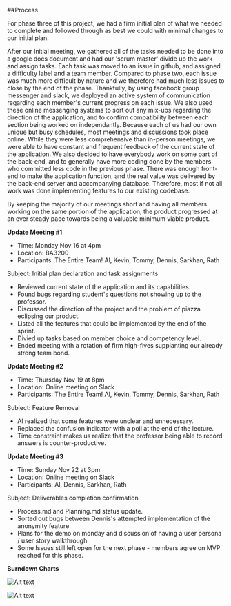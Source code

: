 
##Process

For phase three of this project, we had a firm initial plan of what we needed to complete and followed through as best we could with minimal changes to our initial plan. 

After our initial meeting, we gathered all of the tasks needed to be done into a google docs document and had our 'scrum master' divide up the work and assign tasks. Each task was moved to an issue in github, and assigned a difficulty label and a team member. Compared to phase two, each issue was much more difficult by nature and we therefore had much less issues to close by the end of the phase. Thankfully, by using facebook group messenger and slack, we deployed an active system of communication regarding each member's current progress on each issue. We also used these online messenging systems to sort out any mix-ups regarding the direction of the application, and to confirm compatibility between each section being worked on independantly. Because each of us had our own unique but busy schedules, most meetings and discussions took place online. While they were less comprehensive than in-person meetings, we were able to have constant and frequent feedback of the current state of the application. We also decided to have everybody work on some part of the back-end, and to generally have more coding done by the members who committed less code in the previous phase. There was enough front-end to make the application function, and the real value was delivered by the back-end server and accompanying database. Therefore, most if not all work was done implementing features to our existing codebase.

By keeping the majority of our meetings short and having all members working on the same portion of the application, the product progressed at an ever steady pace towards being a valuable minimum viable product.



**Update Meeting #1**
* Time: Monday Nov 16 at 4pm
* Location: BA3200
* Participants: The Entire Team! Al, Kevin, Tommy, Dennis, Sarkhan, Rath

Subject: Initial plan declaration and task assignments
- Reviewed current state of the application and its capabilities.
- Found bugs regarding student's questions not showing up to the professor.
- Discussed the direction of the project and the problem of piazza eclipsing our product. 
- Listed all the features that could be implemented by the end of the sprint.
- Divied up tasks based on member choice and competency level.
- Ended meeting with a rotation of firm high-fives supplanting our already strong team bond.

**Update Meeting #2**
* Time: Thursday Nov 19 at 8pm
* Location: Online meeting on Slack
* Participants: The Entire Team! Al, Kevin, Tommy, Dennis, Sarkhan, Rath

Subject: Feature Removal 
- Al realized that some features were unclear and unnecessary.
- Replaced the confusion indicator with a poll at the end of the lecture.
- Time constraint makes us realize that the professor being able to record answers is counter-productive.

**Update Meeting #3**
* Time: Sunday Nov 22 at 3pm
* Location: Online meeting on Slack
* Participants:  Al, Dennis, Sarkhan, Rath

Subject: Deliverables completion confirmation   
- Process.md and Planning.md status update.
- Sorted out bugs between Dennis's attempted implementation of the anonymity feature  
- Plans for the demo on monday and discussion of having a user persona / user story walkthrough.
- Some Issues still left open for the next phase - members agree on MVP reached for this phase.

**Burndown Charts**


![Alt text](https://github.com/csc301-fall-2015/project-team8-L5101/blob/master/doc/phase3/TeamBurndown.PNG "Team Burndown")

![Alt text](https://github.com/csc301-fall-2015/project-team8-L5101/blob/master/doc/phase3/Individual%20Burndown.PNG "Individual Burndown")
